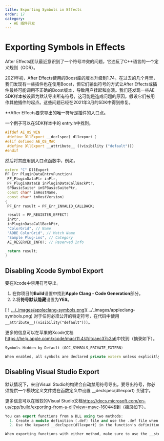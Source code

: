 ```yaml
---
title: Exporting Symbols in Effects
order: 17
category:
  - AE 插件开发
---
```


# Exporting Symbols in Effects

After Effects团队最近意识到了一个符号冲突的问题，它违反了C++语言的一个定义规则（ODR）。

2021年初，After Effects使用的Boost库的版本升级到1.74。在过去的几个月里，我们发现有一些插件也在使用Boost，但它们输出符号的方式让After Effects或插件最终可能调用不正确的Boost版本，导致用户挂起和崩溃。我们还发现一些AE SDK样本被设置为默认导出所有符号，这可能是造成问题的原因，假设它们被用作其他插件的起点。这些问题已经在2021年3月的SDK中得到修复。

**After Effects要求导出的唯一符号是插件的入口点。

一个例子可以在SDK样本中的 entry.h中找到。

```cpp
#ifdef AE_OS_WIN
 #define DllExport __declspec( dllexport )
#elif defined AE_OS_MAC
 #define DllExport __attribute__ ((visibility ("default")))
#endif

```

然后将其应用到入口点函数中，例如。

```cpp
extern "C" DllExport
PF_Err PluginDataEntryFunction(
 PF_PluginDataPtr inPtr,
 PF_PluginDataCB inPluginDataCallBackPtr,
 SPBasicSuite* inSPBasicSuitePtr,
 const char* inHostName,
 const char* inHostVersion)
{
 PF_Err result = PF_Err_INVALID_CALLBACK;

 result = PF_REGISTER_EFFECT(
 inPtr,
 inPluginDataCallBackPtr,
 "ColorGrid", // Name
 "ADBE ColorGrid", // Match Name
 "Sample Plug-ins", // Category
 AE_RESERVED_INFO); // Reserved Info

 return result;
}

```

## Disabling Xcode Symbol Export

要在Xcode中禁用符号导出。

1. 在你项目的**Build**设置中找到**Apple Clang - Code Generation**部分。
2. 2.将**符号默认隐藏**设置为**YES**。

[！[.../_images/appleclang-symbols.png](.../_images/appleclang-symbols.png)](.../_images/appleclang-symbols.png)
对于任何必须公开的特定符号，在代码中使用`__attribute__((visibility("default")))`。

更多的信息可以在苹果的Xcode文档<https://help.apple.com/xcode/mac/11.4/#/itcaec37c2a6>中找到（摘录如下）。

```cpp
Symbols Hidden by Default (GCC_SYMBOLS_PRIVATE_EXTERN)

When enabled, all symbols are declared private extern unless explicitly marked to be exported using __attribute__((visibility("default"))) in code. If not enabled, all symbols are exported unless explicitly marked as private extern.

```

## Disabling Visual Studio Export

默认情况下，来自Visual Studio的构建会自动禁用符号导出。要导出符号，你必须提供一个模块定义文件或在函数定义中设置 \_\_declspec(dllexport) 关键字。

更多信息可以在微软的Visual Studio文档<https://docs.microsoft.com/en-us/cpp/build/exporting-from-a-dll?view=msvc-160>中找到（摘录如下）。

```cpp
You can export functions from a DLL using two methods:
  1. Create a module definition (.def) file and use the .def file when building the DLL. Use this approach if you want to export functions from your DLL by ordinal rather than by name.
  2. Use the keyword __declspec(dllexport) in the function's definition.

When exporting functions with either method, make sure to use the __stdcall calling convention.

```